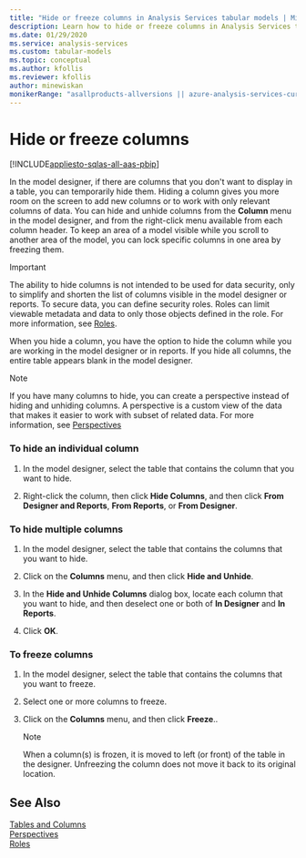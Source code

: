 ```yaml
---
title: "Hide or freeze columns in Analysis Services tabular models | Microsoft Docs"
description: Learn how to hide or freeze columns in Analysis Services tabular models.
ms.date: 01/29/2020
ms.service: analysis-services
ms.custom: tabular-models
ms.topic: conceptual
ms.author: kfollis
ms.reviewer: kfollis
author: minewiskan
monikerRange: "asallproducts-allversions || azure-analysis-services-current || power-bi-premium-current || >= sql-analysis-services-2016"
---
```

# Hide or freeze columns

[!INCLUDE[appliesto-sqlas-all-aas-pbip](../includes/appliesto-sqlas-all-aas-pbip.md)]

  In the model designer, if there are columns that you don't want to display in a table, you can temporarily hide them. Hiding a column gives you more room on the screen to add new columns or to work with only relevant columns of data. You can hide and unhide columns from the **Column** menu in the model designer, and from the right-click menu available from each column header. To keep an area of a model visible while you scroll to another area of the model, you can lock specific columns in one area by freezing them.  
  
> [!IMPORTANT]  
>  The ability to hide columns is not intended to be used for data security, only to simplify and shorten the list of columns visible in the model designer or reports. To secure data, you can define security roles. Roles can limit viewable metadata and data to only those objects defined in the role. For more information, see [Roles](../../analysis-services/tabular-models/roles-ssas-tabular.md).  
  
 When you hide a column, you have the option to hide the column while you are working in the model designer or in reports. If you hide all columns, the entire table appears blank in the model designer.  
  
> [!NOTE]  
>  If you have many columns to hide, you can create a perspective instead of hiding and unhiding columns. A perspective is a custom view of the data that makes it easier to work with subset of related data. For more information, see [Perspectives](../../analysis-services/tabular-models/perspectives-ssas-tabular.md)  
  
### To hide an individual column  
  
1.  In the model designer, select the table that contains the column that you want to hide.  
  
2.  Right-click the column, then click **Hide Columns**, and then click **From Designer and Reports**, **From Reports**, or **From Designer**.  
  
### To hide multiple columns  
  
1.  In the model designer, select the table that contains the columns that you want to hide.  
  
2.  Click on the **Columns** menu, and then click **Hide and Unhide**.  
  
3.  In the **Hide and Unhide Columns** dialog box, locate each column that you want to hide, and then deselect one or both of **In Designer** and **In Reports**.  
  
4.  Click **OK**.  
  
### To freeze columns  
  
1.  In the model designer, select the table that contains the columns that you want to freeze.  
  
2.  Select one or more columns to freeze.  
  
3.  Click on the **Columns** menu, and then click **Freeze**..  
  
    > [!NOTE]  
    >  When a column(s) is frozen, it is moved to left (or front) of the table in the designer. Unfreezing the column does not move it back to its original location.  
  
## See Also  
 [Tables and Columns](../../analysis-services/tabular-models/tables-and-columns-ssas-tabular.md)   
 [Perspectives](../../analysis-services/tabular-models/perspectives-ssas-tabular.md)   
 [Roles](../../analysis-services/tabular-models/roles-ssas-tabular.md)  
  
  
